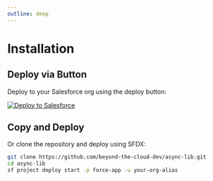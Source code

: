 ```yaml
---
outline: deep
---
```


# Installation <Badge type="tip" text="v2.0.0" />

## Deploy via Button

Deploy to your Salesforce org using the deploy button:

<a href="https://githubsfdeploy.herokuapp.com?owner=beyond-the-cloud-dev&repo=async-lib&ref=main">
  <img alt="Deploy to Salesforce" src="https://raw.githubusercontent.com/afawcett/githubsfdeploy/master/deploy.png">
</a>

## Copy and Deploy

Or clone the repository and deploy using SFDX:

```bash
git clone https://github.com/beyond-the-cloud-dev/async-lib.git
cd async-lib
sf project deploy start -p force-app -u your-org-alias
```